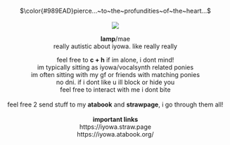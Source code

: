 <p align="center">
  $\color{#989EAD}pierce...~to~the~profundities~of~the~heart...$ <br> <br>
  
<img src="https://file.garden/ZsSxUkGAHTdMnOYN/Untitled113_20240820231502.PNG">


<p align="center">
<b>lamp</b>/mae <br>
really autistic about iyowa. like really really <br>
</p>
<p align="center">
feel free to <b>c + h</b> if im alone, i dont mind! <br>
im typically sitting as iyowa/vocalsynth related ponies <br>
im often sitting with my gf or friends with matching ponies <br>
no dni. if i dont like u ill block or hide you <br> 
feel free to interact with me i dont bite <br> <br> 
feel free 2 send stuff to my <b>atabook</b> and <b>strawpage</b>, i go through them all! <br>
<br> <b>important links</b> <br>
https://iyowa.straw.page <br>
https://iyowa.atabook.org/  
</p>
<p align="center">


